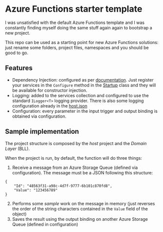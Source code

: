 # Azure Functions starter template
I was unsatisfied with the default Azure Functions template and I was constantly finding myself doing the same stuff again again to bootstrap a new project.

This repo can be used as a starting point for new Azure Functions solutions: just rename some folders, project files, namespaces and you should be good to go.

## Features
- Dependency Injection: configured as per [documentation](https://docs.microsoft.com/en-us/azure/azure-functions/functions-dotnet-dependency-injection). Just register your services in the `Configure` method in the [Startup](src/AzureFunctionsStarterTemplate.FunctionHost/Startup.cs) class and they will be available for constructor injection.
- Logging: added to the services collection and configured to use the standard `ILogger<T>` logging provider. There is also some logging configuration already in the [host.json](src/AzureFunctionsStarterTemplate.FunctionHost/host.json)
- Configuration: every parameter in the input trigger and output binding is obtained via configuration.


## Sample implementation
The project structure is composed by the *host* project and the *Domain Layer* (BLL).

When the project is run, by default, the function will do three things:
1. Receive a message from an Azure Storage Queue (defined via configuration). The message must be a JSON following this structure:
```
{
    "Id": "48563f31-a98c-4d7f-9777-6b101c870fd8",
    "Value": "123456789"
}
```
2. Performs some *sample* work on the message in memory (just reverses the order of the string characters contained in the `Value` field of the object)
3. Saves the result using the output binding on another Azure Storage Queue (defined in configuration) 

  



